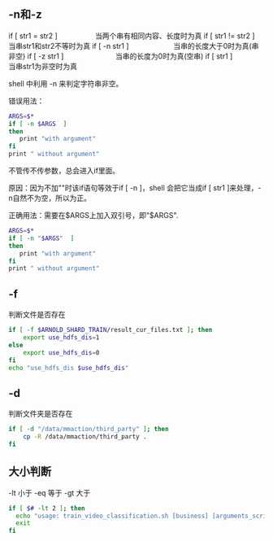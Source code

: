 ## -n和-z

if [ str1 = str2 ]　　　　　  当两个串有相同内容、长度时为真 
if [ str1 != str2 ]　　　　　 当串str1和str2不等时为真 
if [ -n str1 ]　　　　　　 当串的长度大于0时为真(串非空) 
if [ -z str1 ]　　　　　　　 当串的长度为0时为真(空串) 
if [ str1 ]　　　　　　　　 当串str1为非空时为真

shell 中利用 -n 来判定字符串非空。

错误用法：

```bash
ARGS=$*
if [ -n $ARGS  ]
then
   print "with argument"
fi
print " without argument"
```

不管传不传参数，总会进入if里面。

原因：因为不加""时该if语句等效于if [ -n ]，shell 会把它当成if [ str1 ]来处理，-n自然不为空，所以为正。

正确用法：需要在$ARGS上加入双引号，即"$ARGS".

```bash
ARGS=$*
if [ -n "$ARGS"  ]
then
   print "with argument"
fi
print " without argument"
```



## -f

判断文件是否存在

```bash
if [ -f $ARNOLD_SHARD_TRAIN/result_cur_files.txt ]; then 
	export use_hdfs_dis=1
else 
	export use_hdfs_dis=0 
fi
echo "use_hdfs_dis $use_hdfs_dis"

```



## -d

判断文件夹是否存在

```bash
if [ -d "/data/mmaction/third_party" ]; then
    cp -R /data/mmaction/third_party .
fi
```



## 大小判断

-lt 小于    -eq 等于    -gt 大于

```bash
if [ $# -lt 2 ]; then
  echo "usage: train_video_classification.sh [business] [arguments_script] [--override_any_arguments if_you_want]"
  exit
fi
```

